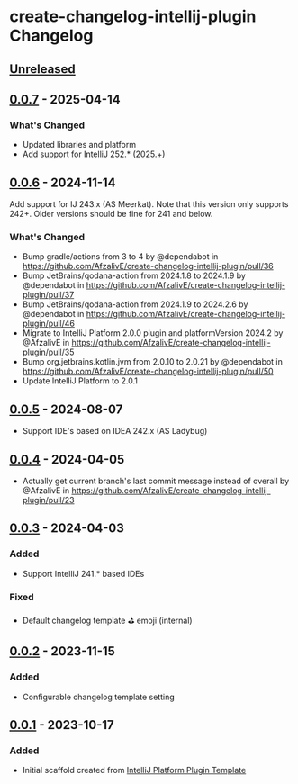 <!-- Keep a Changelog guide -> https://keepachangelog.com -->

# create-changelog-intellij-plugin Changelog

## [Unreleased]

## [0.0.7] - 2025-04-14

### What's Changed

- Updated libraries and platform
- Add support for IntelliJ 252.* (2025.+)

## [0.0.6] - 2024-11-14

Add support for IJ 243.x (AS Meerkat). Note that this version only supports 242+. Older versions should be fine for 241 and below.

### What's Changed

- Bump gradle/actions from 3 to 4 by @dependabot in https://github.com/AfzalivE/create-changelog-intellij-plugin/pull/36
- Bump JetBrains/qodana-action from 2024.1.8 to 2024.1.9 by @dependabot in https://github.com/AfzalivE/create-changelog-intellij-plugin/pull/37
- Bump JetBrains/qodana-action from 2024.1.9 to 2024.2.6 by @dependabot in https://github.com/AfzalivE/create-changelog-intellij-plugin/pull/46
- Migrate to IntelliJ Platform 2.0.0 plugin and platformVersion 2024.2 by @AfzalivE in https://github.com/AfzalivE/create-changelog-intellij-plugin/pull/35
- Bump org.jetbrains.kotlin.jvm from 2.0.10 to 2.0.21 by @dependabot in https://github.com/AfzalivE/create-changelog-intellij-plugin/pull/50
- Update IntelliJ Platform to 2.0.1

## [0.0.5] - 2024-08-07

- Support IDE's based on IDEA 242.x (AS Ladybug)

## [0.0.4] - 2024-04-05

- Actually get current branch's last commit message instead of overall by @AfzalivE in https://github.com/AfzalivE/create-changelog-intellij-plugin/pull/23

## [0.0.3] - 2024-04-03

### Added

- Support IntelliJ 241.* based IDEs

### Fixed

- Default changelog template ⛳️ emoji (internal)

## [0.0.2] - 2023-11-15

### Added

- Configurable changelog template setting

## [0.0.1] - 2023-10-17

### Added

- Initial scaffold created from [IntelliJ Platform Plugin Template](https://github.com/JetBrains/intellij-platform-plugin-template)

[Unreleased]: https://github.com/AfzalivE/create-changelog-intellij-plugin/compare/v0.0.7...HEAD
[0.0.7]: https://github.com/AfzalivE/create-changelog-intellij-plugin/compare/v0.0.6...v0.0.7
[0.0.6]: https://github.com/AfzalivE/create-changelog-intellij-plugin/compare/v0.0.5...v0.0.6
[0.0.5]: https://github.com/AfzalivE/create-changelog-intellij-plugin/compare/v0.0.4...v0.0.5
[0.0.4]: https://github.com/AfzalivE/create-changelog-intellij-plugin/compare/v0.0.3...v0.0.4
[0.0.3]: https://github.com/AfzalivE/create-changelog-intellij-plugin/compare/v0.0.2...v0.0.3
[0.0.2]: https://github.com/AfzalivE/create-changelog-intellij-plugin/compare/v0.0.1...v0.0.2
[0.0.1]: https://github.com/AfzalivE/create-changelog-intellij-plugin/commits/v0.0.1
